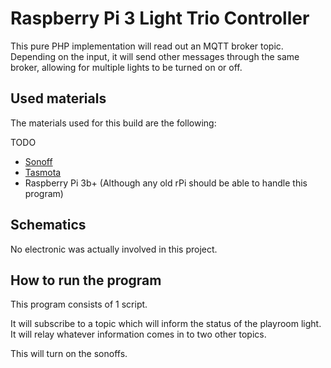 Raspberry Pi 3 Light Trio Controller
===========

This pure PHP implementation will read out an MQTT broker topic. Depending on the input, it will send other
messages through the same broker, allowing for multiple lights to be turned on or off.

Used materials
--------

The materials used for this build are the following:

TODO
* [Sonoff](https://www.aliexpress.com/item/32827328525.html)
* [Tasmota](https://github.com/arendst/Sonoff-Tasmota)
* Raspberry Pi 3b+ (Although any old rPi should be able to handle this program)

Schematics
--------

No electronic was actually involved in this project.

How to run the program
--------

This program consists of 1 script. 

It will subscribe to a topic which will inform the status of the playroom light. It will relay whatever
information comes in to two other topics.

This will turn on the sonoffs.
